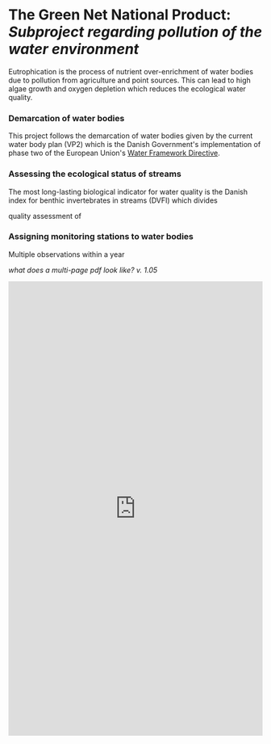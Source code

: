 # The Green Net National Product: *Subproject regarding pollution of the water environment*

Eutrophication is the process of nutrient over-enrichment of water bodies due to pollution from agriculture and point sources. This can lead to high algae growth and oxygen depletion which reduces the ecological water quality.




### Demarcation of water bodies

This project follows the demarcation of water bodies given by the current water body plan (VP2) which is the Danish Government's implementation of phase two of the European Union's [Water Framework Directive](https://ec.europa.eu/environment/water/water-framework/).


### Assessing the ecological status of streams

The most long-lasting biological indicator for water quality is the Danish index for benthic invertebrates in streams (DVFI) which divides

quality assessment of



### Assigning monitoring stations to water bodies






Multiple observations within a year





*what does a multi-page pdf look like? v. 1.05*

<iframe src="https://docs.google.com/gview?url=https://github.com/thornoe/gnnp/raw/master/gis/Elforsyningens_nettariffer_og_priser_2018.pdf&embedded=true" style="width:100%; height:900px;" seamless frameborder="0" scrolling="no"></iframe>
